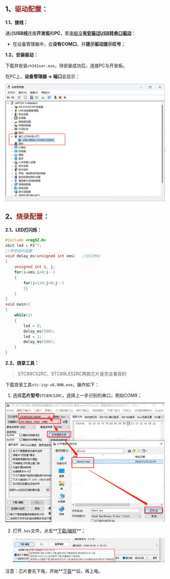## 1、<span style="color:brown">驱动配置：</span>

**1.1、接线：**

通过**USB线**连接**开发板**和**PC**，若<u>电脑没**有安装过USB转串口驱动**</u>：

- 在设备管理器中，会**没有COM口**，并**提示驱动提示叹号**；

**1.2、安装驱动：**

下载并安装`ch341ser.exe`，待安装成功后，连接PC与开发板。

在PC上，**设备管理器 -> 端口**会显示：

<img src="https://raw.githubusercontent.com/root-bine/image/main/Typora-image/MCU13.png" alt="image-20250908165640931" style="zoom:50%;" />



## 2、<span style="color:brown">烧录配置：</span>

**2.1、LED灯闪烁：**

```C
#include <reg52.h>
sbit led = P2^7;
//带参延时函数
void delay_ms(unsigned int xms)   //@12MHz
{
    unsigned int i, j;
    for(i=xms;i>0;i--)
    {
        for(j=124;j>0;j--)
        {}
    }
}
void main()
{
    while(1)
    {
        led = 0;
        delay_ms(500);
        led = 1;
        delay_ms(500);
    }
}
```

**2.2、烧录工具：**

> STC89C52RC、STC89LE52RC两款芯片是完全兼容的

下载烧录工具`stc-isp-v6.90N.exe`，操作如下：

1. 选择**芯片型号**`STC89C52RC`，选择上一步识别的串口，例如COM9；

<img src="https://raw.githubusercontent.com/root-bine/image/main/Typora-image/MCU14.png" alt="image-20250908170254738" style="zoom:50%;" />

2. 打开`.hex`文件，点击**<u>下载/编程</u>**；

   <img src="https://raw.githubusercontent.com/root-bine/image/main/Typora-image/MCU15.png" alt="image-20250908171208650" style="zoom:80%;" />

注意：芯片要先下电，开始**<u>下载</u>**后，再上电。
